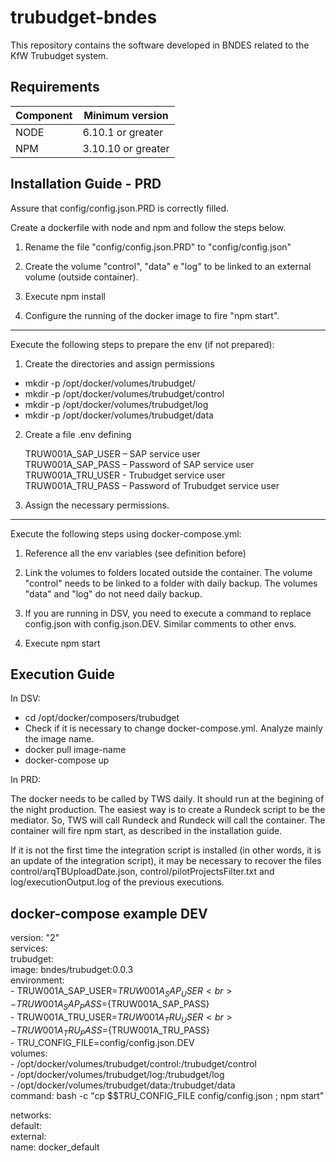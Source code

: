 # trubudget-bndes
This repository contains the software developed in BNDES related to the KfW Trubudget system.

## Requirements

| Component        |    Minimum version     |
| ---------------- | ---------------------  |
| NODE             |      6.10.1 or greater |
| NPM              |     3.10.10 or greater |


## Installation Guide - PRD

Assure that config/config.json.PRD is correctly filled. 

Create a dockerfile with node and npm and follow the steps below.

1. Rename the file "config/config.json.PRD" to "config/config.json"

2. Create the volume "control", "data" e "log" to be linked to an external volume (outside container).

3. Execute npm install

4. Configure the running of the docker image to fire "npm start".

----

Execute the following steps to prepare the env (if not prepared):

1. Create the directories and assign permissions 
* mkdir -p /opt/docker/volumes/trubudget/
* mkdir -p /opt/docker/volumes/trubudget/control 
* mkdir -p /opt/docker/volumes/trubudget/log 
* mkdir -p /opt/docker/volumes/trubudget/data 


2. Create a file .env defining 

    TRUW001A_SAP_USER – SAP service user <br>
    TRUW001A_SAP_PASS – Password of SAP service user <br>
    TRUW001A_TRU_USER - Trubudget service user <br>
    TRUW001A_TRU_PASS – Password of Trubudget service user

3. Assign the necessary permissions.

------

Execute the following steps using docker-compose.yml:

1. Reference all the env variables (see definition before)

2. Link the volumes to folders located outside the container. 
The volume "control" needs to be linked to a folder with daily backup. The volumes "data" and "log" do not need daily backup.

3. If you are running in DSV, you need to execute a command to replace config.json with config.json.DEV. Similar comments to other envs. 

4. Execute npm start



## Execution Guide

In DSV:
* cd /opt/docker/composers/trubudget
* Check if it is necessary to change docker-compose.yml. Analyze mainly the image name.
* docker pull image-name
* docker-compose up

In PRD:

The docker needs to be called by TWS daily. It should run at the begining of the night production. The easiest way is to create a Rundeck script to be the mediator. So, TWS will call Rundeck and Rundeck will call the container. The container will fire npm start, as described in the installation guide.

If it is not the first time the integration script is installed (in other words, it is an update of the integration script), it may be necessary to recover the files control/arqTBUploadDate.json, control/pilotProjectsFilter.txt and log/executionOutput.log of the previous executions.



## docker-compose example DEV

version: "2" <br>
services: <br>
   trubudget: <br>
      image:  bndes/trubudget:0.0.3 <br>
      environment: <br>
        - TRUW001A_SAP_USER=${TRUW001A_SAP_USER} <br>
        - TRUW001A_SAP_PASS=${TRUW001A_SAP_PASS} <br>
        - TRUW001A_TRU_USER=${TRUW001A_TRU_USER} <br>
        - TRUW001A_TRU_PASS=${TRUW001A_TRU_PASS} <br>
        - TRU_CONFIG_FILE=config/config.json.DEV <br>
      volumes: <br>
       - /opt/docker/volumes/trubudget/control:/trubudget/control <br>
       - /opt/docker/volumes/trubudget/log:/trubudget/log <br>
       - /opt/docker/volumes/trubudget/data:/trubudget/data <br>
      command: bash -c "cp $$TRU_CONFIG_FILE config/config.json ;  npm start" <br>

networks: <br>
   default:<br>
      external:<br>
          name: docker_default

